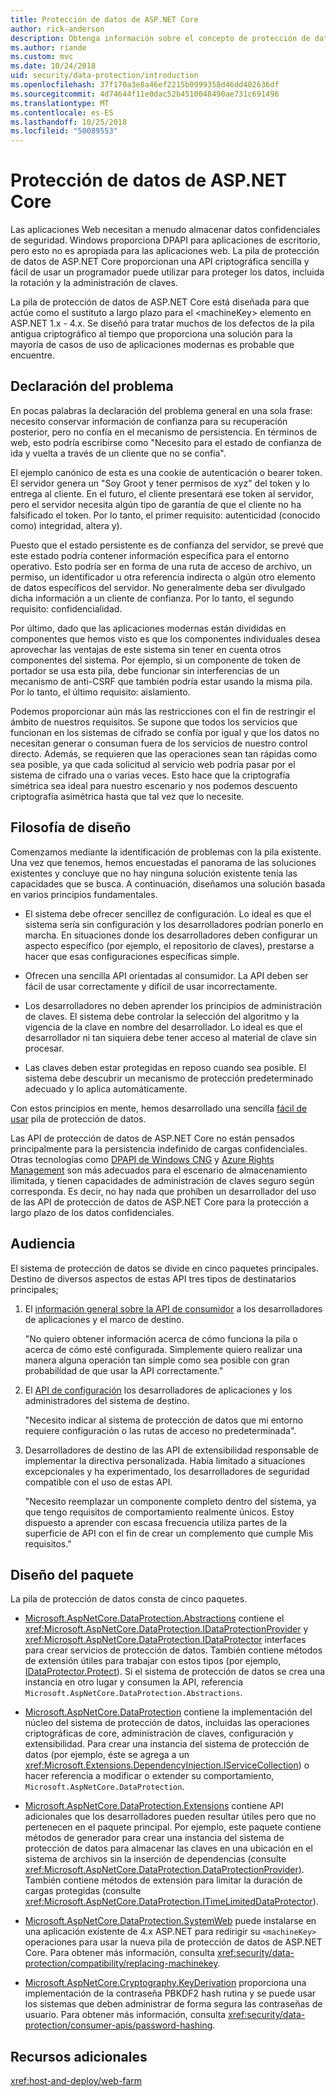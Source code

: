 ```yaml
---
title: Protección de datos de ASP.NET Core
author: rick-anderson
description: Obtenga información sobre el concepto de protección de datos y los principios de diseño de las API de protección de datos de ASP.NET Core.
ms.author: riande
ms.custom: mvc
ms.date: 10/24/2018
uid: security/data-protection/introduction
ms.openlocfilehash: 37f170a3e8a46ef2215b0999358d46dd402636df
ms.sourcegitcommit: 4d74644f11e0dac52b4510048490ae731c691496
ms.translationtype: MT
ms.contentlocale: es-ES
ms.lasthandoff: 10/25/2018
ms.locfileid: "50089553"
---
```

# <a name="aspnet-core-data-protection"></a>Protección de datos de ASP.NET Core

Las aplicaciones Web necesitan a menudo almacenar datos confidenciales de seguridad. Windows proporciona DPAPI para aplicaciones de escritorio, pero esto no es apropiada para las aplicaciones web. La pila de protección de datos de ASP.NET Core proporcionan una API criptográfica sencilla y fácil de usar un programador puede utilizar para proteger los datos, incluida la rotación y la administración de claves.

La pila de protección de datos de ASP.NET Core está diseñada para que actúe como el sustituto a largo plazo para el &lt;machineKey&gt; elemento en ASP.NET 1.x - 4.x. Se diseñó para tratar muchos de los defectos de la pila antigua criptográfico al tiempo que proporciona una solución para la mayoría de casos de uso de aplicaciones modernas es probable que encuentre.

## <a name="problem-statement"></a>Declaración del problema

En pocas palabras la declaración del problema general en una sola frase: necesito conservar información de confianza para su recuperación posterior, pero no confía en el mecanismo de persistencia. En términos de web, esto podría escribirse como "Necesito para el estado de confianza de ida y vuelta a través de un cliente que no se confía".

El ejemplo canónico de esta es una cookie de autenticación o bearer token. El servidor genera un "Soy Groot y tener permisos de xyz" del token y lo entrega al cliente. En el futuro, el cliente presentará ese token al servidor, pero el servidor necesita algún tipo de garantía de que el cliente no ha falsificado el token. Por lo tanto, el primer requisito: autenticidad (conocido como) integridad, altera y).

Puesto que el estado persistente es de confianza del servidor, se prevé que este estado podría contener información específica para el entorno operativo. Esto podría ser en forma de una ruta de acceso de archivo, un permiso, un identificador u otra referencia indirecta o algún otro elemento de datos específicos del servidor. No generalmente deba ser divulgado dicha información a un cliente de confianza. Por lo tanto, el segundo requisito: confidencialidad.

Por último, dado que las aplicaciones modernas están divididas en componentes que hemos visto es que los componentes individuales desea aprovechar las ventajas de este sistema sin tener en cuenta otros componentes del sistema. Por ejemplo, si un componente de token de portador se usa esta pila, debe funcionar sin interferencias de un mecanismo de anti-CSRF que también podría estar usando la misma pila. Por lo tanto, el último requisito: aislamiento.

Podemos proporcionar aún más las restricciones con el fin de restringir el ámbito de nuestros requisitos. Se supone que todos los servicios que funcionan en los sistemas de cifrado se confía por igual y que los datos no necesitan generar o consuman fuera de los servicios de nuestro control directo. Además, se requieren que las operaciones sean tan rápidas como sea posible, ya que cada solicitud al servicio web podría pasar por el sistema de cifrado una o varias veces. Esto hace que la criptografía simétrica sea ideal para nuestro escenario y nos podemos descuento criptografía asimétrica hasta que tal vez que lo necesite.

## <a name="design-philosophy"></a>Filosofía de diseño

Comenzamos mediante la identificación de problemas con la pila existente. Una vez que tenemos, hemos encuestadas el panorama de las soluciones existentes y concluye que no hay ninguna solución existente tenía las capacidades que se busca. A continuación, diseñamos una solución basada en varios principios fundamentales.

* El sistema debe ofrecer sencillez de configuración. Lo ideal es que el sistema sería sin configuración y los desarrolladores podrían ponerlo en marcha. En situaciones donde los desarrolladores deben configurar un aspecto específico (por ejemplo, el repositorio de claves), prestarse a hacer que esas configuraciones específicas simple.

* Ofrecen una sencilla API orientadas al consumidor. La API deben ser fácil de usar correctamente y difícil de usar incorrectamente.

* Los desarrolladores no deben aprender los principios de administración de claves. El sistema debe controlar la selección del algoritmo y la vigencia de la clave en nombre del desarrollador. Lo ideal es que el desarrollador ni tan siquiera debe tener acceso al material de clave sin procesar.

* Las claves deben estar protegidas en reposo cuando sea posible. El sistema debe descubrir un mecanismo de protección predeterminado adecuado y lo aplica automáticamente.

Con estos principios en mente, hemos desarrollado una sencilla [fácil de usar](xref:security/data-protection/using-data-protection) pila de protección de datos.

Las API de protección de datos de ASP.NET Core no están pensados principalmente para la persistencia indefinido de cargas confidenciales. Otras tecnologías como [DPAPI de Windows CNG](https://msdn.microsoft.com/library/windows/desktop/hh706794%28v=vs.85%29.aspx) y [Azure Rights Management](/rights-management/) son más adecuados para el escenario de almacenamiento ilimitada, y tienen capacidades de administración de claves seguro según corresponda. Es decir, no hay nada que prohíben un desarrollador del uso de las API de protección de datos de ASP.NET Core para la protección a largo plazo de los datos confidenciales.

## <a name="audience"></a>Audiencia

El sistema de protección de datos se divide en cinco paquetes principales. Destino de diversos aspectos de estas API tres tipos de destinatarios principales;

1. El [información general sobre la API de consumidor](xref:security/data-protection/consumer-apis/overview) a los desarrolladores de aplicaciones y el marco de destino.

   "No quiero obtener información acerca de cómo funciona la pila o acerca de cómo esté configurada. Simplemente quiero realizar una manera alguna operación tan simple como sea posible con gran probabilidad de que usar la API correctamente."

2. El [API de configuración](xref:security/data-protection/configuration/overview) los desarrolladores de aplicaciones y los administradores del sistema de destino.

   "Necesito indicar al sistema de protección de datos que mi entorno requiere configuración o las rutas de acceso no predeterminada".

3. Desarrolladores de destino de las API de extensibilidad responsable de implementar la directiva personalizada. Había limitado a situaciones excepcionales y ha experimentado, los desarrolladores de seguridad compatible con el uso de estas API.

   "Necesito reemplazar un componente completo dentro del sistema, ya que tengo requisitos de comportamiento realmente únicos. Estoy dispuesto a aprender con escasa frecuencia utiliza partes de la superficie de API con el fin de crear un complemento que cumple Mis requisitos."

## <a name="package-layout"></a>Diseño del paquete

La pila de protección de datos consta de cinco paquetes.

* [Microsoft.AspNetCore.DataProtection.Abstractions](https://www.nuget.org/packages/Microsoft.AspNetCore.DataProtection.Abstractions/) contiene el <xref:Microsoft.AspNetCore.DataProtection.IDataProtectionProvider> y <xref:Microsoft.AspNetCore.DataProtection.IDataProtector> interfaces para crear servicios de protección de datos. También contiene métodos de extensión útiles para trabajar con estos tipos (por ejemplo, [IDataProtector.Protect](xref:Microsoft.AspNetCore.DataProtection.DataProtectionCommonExtensions.Protect*)). Si el sistema de protección de datos se crea una instancia en otro lugar y consumen la API, referencia `Microsoft.AspNetCore.DataProtection.Abstractions`.

* [Microsoft.AspNetCore.DataProtection](https://www.nuget.org/packages/Microsoft.AspNetCore.DataProtection/) contiene la implementación del núcleo del sistema de protección de datos, incluidas las operaciones criptográficas de core, administración de claves, configuración y extensibilidad. Para crear una instancia del sistema de protección de datos (por ejemplo, éste se agrega a un <xref:Microsoft.Extensions.DependencyInjection.IServiceCollection>) o hacer referencia a modificar o extender su comportamiento, `Microsoft.AspNetCore.DataProtection`.

* [Microsoft.AspNetCore.DataProtection.Extensions](https://www.nuget.org/packages/Microsoft.AspNetCore.DataProtection.Extensions/) contiene API adicionales que los desarrolladores pueden resultar útiles pero que no pertenecen en el paquete principal. Por ejemplo, este paquete contiene métodos de generador para crear una instancia del sistema de protección de datos para almacenar las claves en una ubicación en el sistema de archivos sin la inserción de dependencias (consulte <xref:Microsoft.AspNetCore.DataProtection.DataProtectionProvider>). También contiene métodos de extensión para limitar la duración de cargas protegidas (consulte <xref:Microsoft.AspNetCore.DataProtection.ITimeLimitedDataProtector>).

* [Microsoft.AspNetCore.DataProtection.SystemWeb](https://www.nuget.org/packages/Microsoft.AspNetCore.DataProtection.SystemWeb/) puede instalarse en una aplicación existente de 4.x ASP.NET para redirigir su `<machineKey>` operaciones para usar la nueva pila de protección de datos de ASP.NET Core. Para obtener más información, consulta <xref:security/data-protection/compatibility/replacing-machinekey>.

* [Microsoft.AspNetCore.Cryptography.KeyDerivation](https://www.nuget.org/packages/Microsoft.AspNetCore.Cryptography.KeyDerivation/) proporciona una implementación de la contraseña PBKDF2 hash rutina y se puede usar los sistemas que deben administrar de forma segura las contraseñas de usuario. Para obtener más información, consulta <xref:security/data-protection/consumer-apis/password-hashing>.

## <a name="additional-resources"></a>Recursos adicionales

<xref:host-and-deploy/web-farm>

